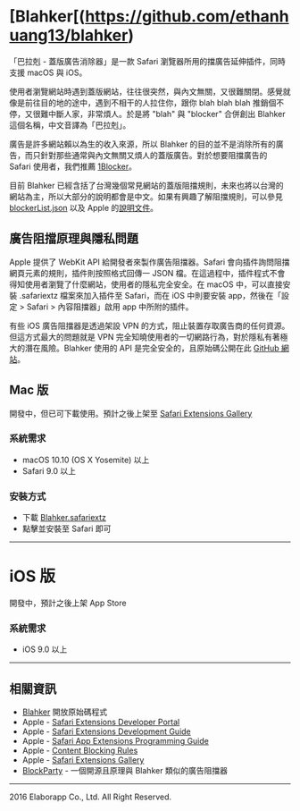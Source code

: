 # [Blahker[(https://github.com/ethanhuang13/blahker)
「巴拉剋 - 蓋版廣告消除器」是一款 Safari 瀏覽器所用的擋廣告延伸插件，同時支援 macOS 與 iOS。

使用者瀏覽網站時遇到蓋版網站，往往很突然，與內文無關，又很難關閉。感覺就像是前往目的地的途中，遇到不相干的人拉住你，跟你 blah blah blah 推銷個不停，又很難中斷人家，非常煩人。於是將 "blah" 與 "blocker" 合併創出 Blahker 這個名稱，中文音譯為「巴拉剋」。

廣告是許多網站賴以為生的收入來源，所以 Blahker 的目的並不是消除所有的廣告，而只針對那些通常與內文無關又煩人的蓋版廣告。對於想要阻擋廣告的 Safari 使用者，我們推薦 [1Blocker](https://1blocker.com)。

目前 Blahker 已經含括了台灣幾個常見網站的蓋版阻擋規則，未來也將以台灣的網站為主，所以大部分的說明都會是中文。如果有興趣了解阻擋規則，可以參見 [blockerList.json](https://github.com/ethanhuang13/blahker/blob/master/Blahker.safariextension/blockerList.json) 以及 Apple 的[說明文件](https://developer.apple.com/library/content/documentation/Extensions/Conceptual/ContentBlockingRules/CreatingRules/CreatingRules.html#//apple_ref/doc/uid/TP40016265-CH2-SW1)。

## 廣告阻擋原理與隱私問題

Apple 提供了 WebKit API 給開發者來製作廣告阻擋器。Safari 會向插件詢問阻擋網頁元素的規則，插件則按照格式回傳一 JSON 檔。在這過程中，插件程式不會得知使用者瀏覽了什麼網站，使用者的隱私完全安全。在 macOS 中，可以直接安裝 .safariextz 檔案來加入插件至 Safari，而在 iOS 中則要安裝 app，然後在「設定 > Safari > 內容阻擋器」啟用 app 中所附的插件。

有些 iOS 廣告阻擋器是透過架設 VPN 的方式，阻止裝置存取廣告商的任何資源。但這方式最大的問題就是 VPN 完全知曉使用者的一切網路行為，對於隱私有著極大的潛在風險。Blahker 使用的 API 是完全安全的，且原始碼公開在此 [GitHub 網站](https://github.com/ethanhuang13/blahker)。

## Mac 版

開發中，但已可下載使用。預計之後上架至 [Safari Extensions Gallery](https://safari-extensions.apple.com)

### 系統需求
- macOS 10.10 (OS X Yosemite) 以上
- Safari 9.0 以上

### 安裝方式
- 下載 [Blahker.safariextz](https://github.com/ethanhuang13/blahker/blob/master/Blahker.safariextz)
- 點擊並安裝至 Safari 即可

---
# iOS 版

開發中，預計之後上架 App Store

### 系統需求
- iOS 9.0 以上

---
## 相關資訊

- [Blahker](https://github.com/ethanhuang13/blahker) 開放原始碼程式
- Apple - [Safari Extensions Developer Portal](https://developer.apple.com/safari/extensions/)
- Apple - [Safari Extensions Development Guide](https://developer.apple.com/library/content/documentation/Tools/Conceptual/SafariExtensionGuide/Introduction/Introduction.html)
- Apple - [Safari App Extensions Programming Guide](https://developer.apple.com/library/prerelease/content/documentation/NetworkingInternetWeb/Conceptual/SafariAppExtension_PG/)
- Apple - [Content Blocking Rules](https://developer.apple.com/library/content/documentation/Extensions/Conceptual/ContentBlockingRules/CreatingRules/CreatingRules.html#//apple_ref/doc/uid/TP40016265-CH2-SW1)
- Apple - [Safari Extensions Gallery](https://safari-extensions.apple.com)
- [BlockParty](https://github.com/krishkumar/BlockParty) - 一個開源且原理與 Blahker 類似的廣告阻擋器

---

2016 Elaborapp Co., Ltd. All Right Reserved.
